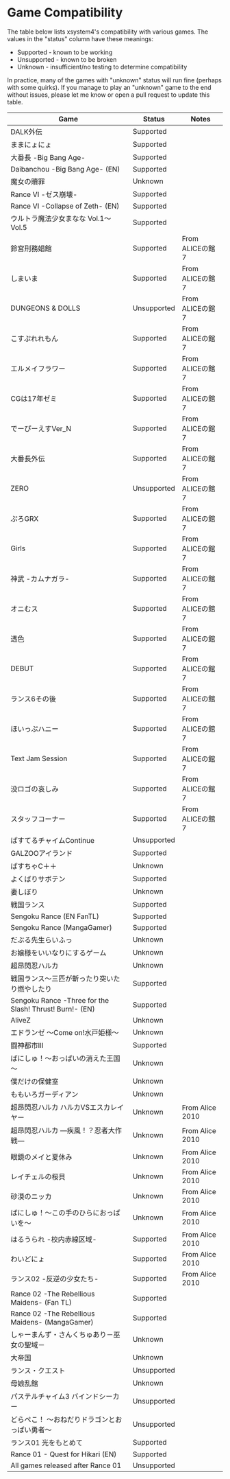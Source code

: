 Game Compatibility
==================

The table below lists xsystem4's compatibility with various games.
The values in the "status" column have these meanings:

* Supported - known to be working
* Unsupported - known to be broken
* Unknown - insufficient/no testing to determine compatibility

In practice, many of the games with "unknown" status will run fine (perhaps
with some quirks). If you manage to play an "unknown" game to the end without
issues, please let me know or open a pull request to update this table.

|                 Game                                    |   Status    | Notes |
| ------------------------------------------------------- | ----------- | ----- |
| DALK外伝                                                | Supported   |       |
| ままにょにょ                                            | Supported   |       |
| 大番長 -Big Bang Age-                                   | Supported   |       |
| Daibanchou -Big Bang Age- (EN)                          | Supported   |       |
| 魔女の贖罪                                              | Unknown     |       |
| Rance VI -ゼス崩壊-                                     | Supported   |       |
| Rance VI -Collapse of Zeth- (EN)                        | Supported   |       |
| ウルトラ魔法少女まなな Vol.1～Vol.5                     | Supported   |       |
| 鈴宮刑務娼館                                            | Supported   | From ALICEの館7 |
| しまいま                                                | Supported   | From ALICEの館7 |
| DUNGEONS & DOLLS                                        | Unsupported | From ALICEの館7 |
| こすぷれれもん                                          | Supported   | From ALICEの館7 |
| エルメイフラワー                                        | Supported   | From ALICEの館7 |
| CGは17年ゼミ                                            | Supported   | From ALICEの館7 |
| でーぴーえすVer_N                                       | Supported   | From ALICEの館7 |
| 大番長外伝                                              | Supported   | From ALICEの館7 |
| ZERO                                                    | Unsupported | From ALICEの館7 |
| ぷろGRX                                                 | Supported   | From ALICEの館7 |
| Girls                                                   | Supported   | From ALICEの館7 |
| 神武 -カムナガラ-                                       | Supported   | From ALICEの館7 |
| オニむス                                                | Supported   | From ALICEの館7 |
| 透色                                                    | Supported   | From ALICEの館7 |
| DEBUT                                                   | Supported   | From ALICEの館7 |
| ランス6その後                                           | Supported   | From ALICEの館7 |
| ほいっぷハニー                                          | Supported   | From ALICEの館7 |
| Text Jam Session                                        | Supported   | From ALICEの館7 |
| 没ロゴの哀しみ                                          | Supported   | From ALICEの館7 |
| スタッフコーナー                                        | Supported   | From ALICEの館7 |
| ぱすてるチャイムContinue                                | Unsupported |       |
| GALZOOアイランド                                        | Supported   |       |
| ぱすちゃC＋＋                                           | Unknown     |       |
| よくばりサボテン                                        | Supported   |       |
| 妻しぼり                                                | Unknown     |       |
| 戦国ランス                                              | Supported   |       |
| Sengoku Rance (EN FanTL)                                | Supported   |       |
| Sengoku Rance (MangaGamer)                              | Supported   |       |
| だぶる先生らいふっ                                      | Unknown     |       |
| お嬢様をいいなりにするゲーム                            | Unknown     |       |
| 超昂閃忍ハルカ                                          | Unknown     |       |
| 戦国ランス～三匹が斬ったり突いたり燃やしたり            | Supported   |       |
| Sengoku Rance -Three for the Slash! Thrust! Burn!- (EN) | Supported   |       |
| AliveZ                                                  | Unknown     |       |
| エドランゼ ～Come on!水戸姫様～                         | Unknown     |       |
| 闘神都市III                                             | Supported   |       |
| ばにしゅ！～おっぱいの消えた王国～                      | Unknown     |       |
| 僕だけの保健室                                          | Unknown     |       |
| ももいろガーディアン                                    | Unknown     |       |
| 超昂閃忍ハルカ ハルカVSエスカレイヤー                   | Unknown     | From Alice 2010 |
| 超昂閃忍ハルカ ―疾風！？忍者大作戦―                     | Unknown     | From Alice 2010 |
| 眼鏡のメイと夏休み                                      | Unknown     | From Alice 2010 |
| レイチェルの桜貝                                        | Unknown     | From Alice 2010 |
| 砂漠のニッカ                                            | Unknown     | From Alice 2010 |
| ばにしゅ！～この手のひらにおっぱいを～                  | Unknown     | From Alice 2010 |
| はるうられ -校内赤線区域-                               | Supported   | From Alice 2010 |
| わいどにょ                                              | Supported   | From Alice 2010 |
| ランス02 -反逆の少女たち-                               | Supported   | From Alice 2010 |
| Rance 02 -The Rebellious Maidens- (Fan TL)              | Supported   |       |
| Rance 02 -The Rebellious Maidens- (MangaGamer)          | Supported   |       |
| しゃーまんず・さんくちゅあり－巫女の聖域－              | Unknown     |       |
| 大帝国                                                  | Unknown     |       |
| ランス・クエスト                                        | Unsupported |       |
| 母娘乱館                                                | Unknown     |       |
| パステルチャイム3 バインドシーカー                      | Unsupported |       |
| どらぺこ！ ～おねだりドラゴンとおっぱい勇者～           | Unsupported |       |
| ランス01 光をもとめて                                   | Supported   |       |
| Rance 01 - Quest for Hikari (EN)                        | Supported   |       |
| All games released after Rance 01                       | Unsupported |       |
